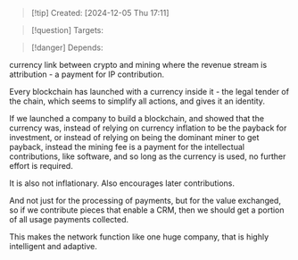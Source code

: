 
>[!tip] Created: [2024-12-05 Thu 17:11]

>[!question] Targets: 

>[!danger] Depends: 

currency link between crypto and mining where the revenue stream is attribution - a payment for IP contribution.

Every blockchain has launched with a currency inside it - the legal tender of the chain, which seems to simplify all actions, and gives it an identity.

If we launched a company to build a blockchain, and showed that the currency was, instead of relying on currency inflation to be the payback for investment, or instead of relying on being the dominant miner to get payback, instead the mining fee is a payment for the intellectual contributions, like software, and so long as the currency is used, no further effort is required.

It is also not inflationary.  Also encourages later contributions.

And not just for the processing of payments, but for the value exchanged, so if we contribute pieces that enable a CRM, then we should get a portion of all usage payments collected.

This makes the network function like one huge company, that is highly intelligent and adaptive.